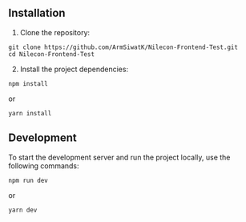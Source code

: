 ## Installation

1. Clone the repository:

```
git clone https://github.com/ArmSiwatK/Nilecon-Frontend-Test.git
cd Nilecon-Frontend-Test
```

2. Install the project dependencies:

```
npm install
```

or

```
yarn install
```

## Development

To start the development server and run the project locally, use the following commands:

```
npm run dev
```

or

```
yarn dev
```
